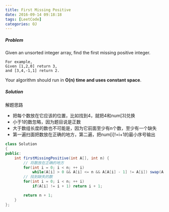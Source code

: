 ```yaml
---
title: First Missing Positive
date: 2016-09-14 09:18:18
tags: [LeetCode]
categories: OJ
---
```


##### Problem
Given an unsorted integer array, find the first missing positive integer.

	For example,
	Given [1,2,0] return 3,
	and [3,4,-1,1] return 2.

Your algorithm should run in <b>O(n) time and uses constant space</b>.

##### Solution
解题思路
- 把每个数放在它应该的位置，比如找到4，就把4和num[3]兑换
- 小于1的数忽略，因为题目说是正数
- 大于数组长度的数也不可能是，因为它前面至少有n个数，至少有一个缺失
- 第一遍扫面把数放在正确的地方，第二遍，把num[i]!=i+1的最小序号输出

```java
class Solution
{
public:
    int firstMissingPositive(int A[], int n) {
    	// 将数放在正确的地方
        for(int i = 0; i < n; ++ i)
            while(A[i] > 0 && A[i] <= n && A[A[i] - 1] != A[i]) swap(A[i], A[A[i] - 1]);
		// 找到缺失的数
        for(int i = 0; i < n; ++ i)
            if(A[i] != i + 1) return i + 1;

        return n + 1;
    }
};
```
